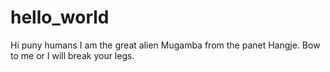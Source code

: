 # hello_world
Hi puny humans
I am the great alien Mugamba from the panet Hangje. Bow to me or I will break your legs.
